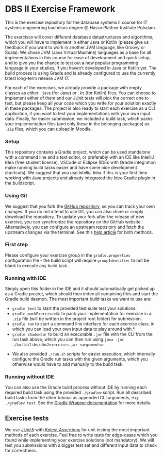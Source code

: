 # DBS II Exercise Framework

This is the exercise repository for the database systems II course for IT systems engineering bachelors degree @ Hasso Plattner Institute Potsdam.

The exercises will cover different database datastructures and  algorithms, which you will have to implement in either Java or Kotlin (please give us feedback if you want to work in another JVM language, like Groovy or Scala).
We chose JVM (Java Virtual Machine) languages as a base for all implementations in this course for ease of development and quick setup, and to give you the chance to test out a new popular programming language in your studies, if you haven't developed in Java or Kotlin yet.
The build process is using Gradle and is already configured to use the currently latest long-term release JVM 17.

For each of the exercises, we already provide a package with empty classes as either `.java` (for Java) or `.kt` (for Kotlin) files.
You can choose to implement either of them and our JUnit tests will pick the correct one to test, but please keep all your code which you write for your solution exactly in these packages.
The project is also ready to start each exercise as a CLI application, if you want to test your implementations with your own input data.
Finally, for easier submission, we included a build task, which packs your implementation files (and only these in the belonging packages) as `.zip` files, which you can upload in Moodle.

### Setup

This repository contains a Gradle project, which can be used standalone with a command line and a text editor, or preferably with an IDE like IntelliJ Idea (free student license), VSCode or Eclipse (IDEs with Gradle integration make running build tasks easier and have some nice development shortcuts).
We suggest that you use IntelliJ Idea if this is your first time working with Java projects and already integrated the Idea Gradle plugin in the buildscript.

### Using Git

We suggest that you fork the [GitHub repository](https://github.com/HPI-Information-Systems/DBS2-Exercise), so you can track your own changes.
If you do not intend to use Git, you can also clone or simply download the repository.
To update your fork after the release of new exercise, you can synchronize the repository on the GitHub website.
Alternatively, you can configure an upstream repository and fetch the upstream changes via the terminal.
See this [help article](https://github.com/HPI-Information-Systems) for both methods.

### First step

Please configure your exercise group in the `gradle.properties` configuration file - the build script will require `groupIdentifier` to not be blank to execute any build task.

### Running with IDE

Simply open this folder in the IDE and it should automatically get picked up as a Gradle project, which should then index all containing files and start the Gradle build daemon.
The most important build tasks we want to use are:
- `gradle test` to start the provided test suite test your solutions.
- `gradle packExercise<X>` to pack your implementation for exercise <X> in a `.zip` file (will be written in the project root folder) for submission.
- `gradle run` to start a command line interface for each exercise class, in which you can load your own input data to play around with.*
- `gradle shadowJar` to build an executable `.jar` file with the CLI from the run task above, which you can then run using `java -jar ./build/libs/dbs2exercises.jar <arguments>`.

* We also provided `./run.sh` scripts for easier execution, which internally configure the Gradle run tasks with the given arguments, which you otherwise would have to add manually to the build task.

### Running without IDE

You can also use the Gradle build process without IDE by running each required build task using the provided `./gradlew` script.
Run all described build tasks from the other tutorial as appended CLI arguments, e.g. `./gradlew test`.
See the [Gradle Wrapper documentation](https://docs.gradle.org/current/userguide/gradle_wrapper.html#sec:using_wrapper) for more details.

## Exercise tests

We use [JUnit5](https://junit.org/junit5/docs/current/user-guide/) with [Kotest Assertions](https://kotest.io/docs/assertions/assertions.html) for unit testing the most important methods of each exercise.
Feel free to write tests for edge-cases which you found while implementing your exercise solutions (not mandatory).
We will test you submissions with a bigger test set and different input data to check for correctness.
